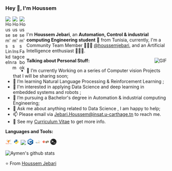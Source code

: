 ### Hey 👋, I'm Houssem

<a href="https://www.linkedin.com/in/houssem-jebari-b031021b5/">
  <img align="left" alt="Houssem's LinkdeIn" width="22px" src="https://cdn.jsdelivr.net/npm/simple-icons@v3/icons/linkedin.svg" />
</a>
<a href="https://www.instagram.com/houssemjebari/">
  <img align="left" alt="Houssem's Instagram" width="22px" src="https://cdn.jsdelivr.net/npm/simple-icons@v3/icons/instagram.svg" />
</a>
<a href="https://www.facebook.com/profile.php?id=100004736239320">
  <img align="left" alt="Houssem's Facebook" width="22px" src="https://cdn.jsdelivr.net/npm/simple-icons@v3/icons/facebook.svg" />
</a>

<br />
<br />

I'm **Houssem Jebari**, an **Automation, Control & industrial computing Engineering student** 🚀 from Tunisia, currently, I'm a Community Team Member 🙍🏽‍♂️ [@houssemjebari](https://github.com/houssemjebari), and an Artificial Intelligence enthusiast 👨🏽‍💼. 

  <img align="right" alt="GIF" src="https://www.indiaeducation.net/imagesvr_ce/5953/6.gif" />

**Talking about Personal Stuff:**

- 🔭 I’m currently Working on a series of Computer vision Projects that I will be sharing soon;
- 🌱 I’m learning Natural Language Processing & Reinforcement Learning ;
- 🤔 I'm interested in applying Data Science and deep learning in embedded systems and robots ;
- 💼 I’m pursuing a Bachelor's degree in Automation & industrial computing  Engineering;
- 💬 Ask me about anything related to Data Science , I am happy to help;
- 📫 Please email via Jebari.Houssem@insat.u-carthage.tn
 to reach me.
- 📝 See my [Curriculum Vitae](https://drive.google.com/file/d/1GG6VDg4QdKpc0aBq0knx62dA21JcTFRU/view?usp=sharing) to get more info.


**Languages and Tools:**  

<code><img height="20" src="https://raw.githubusercontent.com/github/explore/80688e429a7d4ef2fca1e82350fe8e3517d3494d/topics/tensorflow/tensorflow.png"></code>
<code><img height="20" src="https://raw.githubusercontent.com/github/explore/80688e429a7d4ef2fca1e82350fe8e3517d3494d/topics/python/python.png"></code>
<code><img height="20" src="https://lh3.googleusercontent.com/proxy/orgjLv3sU79rU5xdLkbV2N_TUuMhbful9joQsMiGt2QLz5vmRp59ERVRBOaYbBe7MgG5YVfuLxHBO1WIA3gwvq48ubwUmucQVIxyy6RZTkrMiTY64Dkzcz0nGdyaks_bUxyxLFtOgqLdxqdkQ6tbHpkOMnFrL9pcnHyrAirYO4hWEt6QAA"></code>
<code><img height="20" src="https://raw.githubusercontent.com/github/explore/80688e429a7d4ef2fca1e82350fe8e3517d3494d/topics/cpp/cpp.png"></code>
<code><img height="20" src="https://raw.githubusercontent.com/github/explore/80688e429a7d4ef2fca1e82350fe8e3517d3494d/topics/mysql/mysql.png"></code>
<code><img height="20" src="https://raw.githubusercontent.com/github/explore/80688e429a7d4ef2fca1e82350fe8e3517d3494d/topics/git/git.png"></code>
<code><img height="20" src="https://raw.githubusercontent.com/github/explore/80688e429a7d4ef2fca1e82350fe8e3517d3494d/topics/terminal/terminal.png"></code>

![Aymen's github stats](https://github-readme-stats.vercel.app/api?username=aymenletifi&show_icons=true&hide_border=true)

⭐️ From [Houssem Jebari](https://github.com/houssemjebari)
